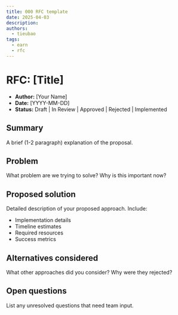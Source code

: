 ```yaml
---
title: 000 RFC template
date: 2025-04-03
description:
authors:
  - tieubao
tags:
  - earn
  - rfc
---
```


# RFC: [Title]

- **Author:** [Your Name]
- **Date:** [YYYY-MM-DD]
- **Status:** Draft | In Review | Approved | Rejected | Implemented

## Summary

A brief (1-2 paragraph) explanation of the proposal.

## Problem

What problem are we trying to solve? Why is this important now?

## Proposed solution

Detailed description of your proposed approach. Include:

- Implementation details
- Timeline estimates
- Required resources
- Success metrics

## Alternatives considered

What other approaches did you consider? Why were they rejected?

## Open questions

List any unresolved questions that need team input.
